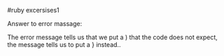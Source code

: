 #ruby excersises1

Answer to error massage:

The error message tells us that we put a ) that the code does not expect, the message tells us to put a } instead..